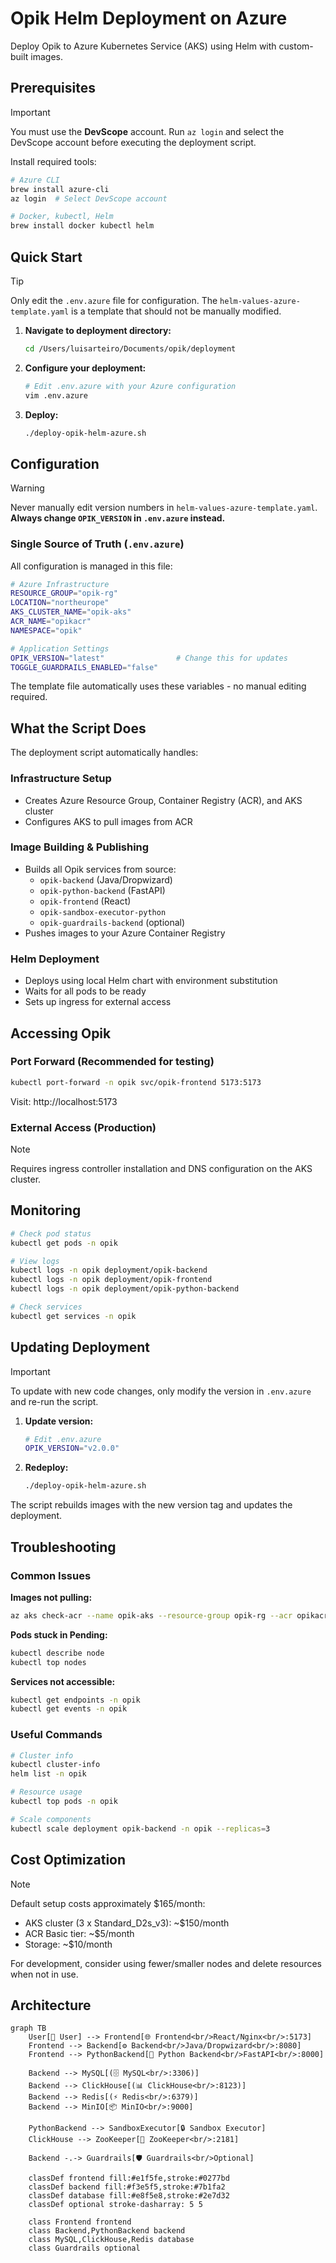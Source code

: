 # Opik Helm Deployment on Azure

Deploy Opik to Azure Kubernetes Service (AKS) using Helm with custom-built images.

## Prerequisites

> [!IMPORTANT]
> You must use the **DevScope** account. Run `az login` and select the DevScope account before executing the deployment script.

Install required tools:

```bash
# Azure CLI
brew install azure-cli
az login  # Select DevScope account

# Docker, kubectl, Helm
brew install docker kubectl helm
```

## Quick Start

> [!TIP]
> Only edit the `.env.azure` file for configuration. The `helm-values-azure-template.yaml` is a template that should not be manually modified.

1. **Navigate to deployment directory:**
   ```bash
   cd /Users/luisarteiro/Documents/opik/deployment
   ```

2. **Configure your deployment:**
   ```bash
   # Edit .env.azure with your Azure configuration
   vim .env.azure
   ```

3. **Deploy:**
   ```bash
   ./deploy-opik-helm-azure.sh
   ```

## Configuration

> [!WARNING]
> Never manually edit version numbers in `helm-values-azure-template.yaml`. **Always change `OPIK_VERSION` in `.env.azure` instead.**

### Single Source of Truth (`.env.azure`)

All configuration is managed in this file:

```bash
# Azure Infrastructure
RESOURCE_GROUP="opik-rg"
LOCATION="northeurope"
AKS_CLUSTER_NAME="opik-aks"
ACR_NAME="opikacr"
NAMESPACE="opik"

# Application Settings
OPIK_VERSION="latest"                # Change this for updates
TOGGLE_GUARDRAILS_ENABLED="false"
```

The template file automatically uses these variables - no manual editing required.

## What the Script Does

The deployment script automatically handles:

### Infrastructure Setup
- Creates Azure Resource Group, Container Registry (ACR), and AKS cluster
- Configures AKS to pull images from ACR

### Image Building & Publishing
- Builds all Opik services from source:
  - `opik-backend` (Java/Dropwizard)
  - `opik-python-backend` (FastAPI)
  - `opik-frontend` (React)
  - `opik-sandbox-executor-python`
  - `opik-guardrails-backend` (optional)
- Pushes images to your Azure Container Registry

### Helm Deployment
- Deploys using local Helm chart with environment substitution
- Waits for all pods to be ready
- Sets up ingress for external access

## Accessing Opik

### Port Forward (Recommended for testing)
```bash
kubectl port-forward -n opik svc/opik-frontend 5173:5173
```
Visit: http://localhost:5173

### External Access (Production)
> [!NOTE]
> Requires ingress controller installation and DNS configuration on the AKS cluster.

## Monitoring

```bash
# Check pod status
kubectl get pods -n opik

# View logs
kubectl logs -n opik deployment/opik-backend
kubectl logs -n opik deployment/opik-frontend
kubectl logs -n opik deployment/opik-python-backend

# Check services
kubectl get services -n opik
```

## Updating Deployment

> [!IMPORTANT]
> To update with new code changes, only modify the version in `.env.azure` and re-run the script.

1. **Update version:**
   ```bash
   # Edit .env.azure
   OPIK_VERSION="v2.0.0"
   ```

2. **Redeploy:**
   ```bash
   ./deploy-opik-helm-azure.sh
   ```

The script rebuilds images with the new version tag and updates the deployment.

## Troubleshooting

### Common Issues

**Images not pulling:**
```bash
az aks check-acr --name opik-aks --resource-group opik-rg --acr opikacr.azurecr.io
```

**Pods stuck in Pending:**
```bash
kubectl describe node
kubectl top nodes
```

**Services not accessible:**
```bash
kubectl get endpoints -n opik
kubectl get events -n opik
```

### Useful Commands

```bash
# Cluster info
kubectl cluster-info
helm list -n opik

# Resource usage
kubectl top pods -n opik

# Scale components
kubectl scale deployment opik-backend -n opik --replicas=3
```

## Cost Optimization

> [!NOTE]
> Default setup costs approximately $165/month:
> - AKS cluster (3 x Standard_D2s_v3): ~$150/month
> - ACR Basic tier: ~$5/month
> - Storage: ~$10/month

For development, consider using fewer/smaller nodes and delete resources when not in use.

## Architecture

```mermaid
graph TB
    User[👤 User] --> Frontend[🌐 Frontend<br/>React/Nginx<br/>:5173]
    Frontend --> Backend[⚙️ Backend<br/>Java/Dropwizard<br/>:8080]
    Frontend --> PythonBackend[🐍 Python Backend<br/>FastAPI<br/>:8000]
    
    Backend --> MySQL[(🗄️ MySQL<br/>:3306)]
    Backend --> ClickHouse[(📊 ClickHouse<br/>:8123)]
    Backend --> Redis[(⚡ Redis<br/>:6379)]
    Backend --> MinIO[📦 MinIO<br/>:9000]
    
    PythonBackend --> SandboxExecutor[🔒 Sandbox Executor]
    ClickHouse --> ZooKeeper[🔧 ZooKeeper<br/>:2181]
    
    Backend -.-> Guardrails[🛡️ Guardrails<br/>Optional]
    
    classDef frontend fill:#e1f5fe,stroke:#0277bd
    classDef backend fill:#f3e5f5,stroke:#7b1fa2
    classDef database fill:#e8f5e8,stroke:#2e7d32
    classDef optional stroke-dasharray: 5 5
    
    class Frontend frontend
    class Backend,PythonBackend backend
    class MySQL,ClickHouse,Redis database
    class Guardrails optional
```
